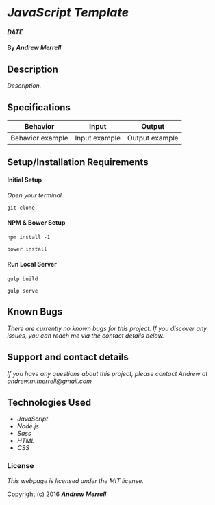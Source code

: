 # _JavaScript Template_

#### _DATE_

#### By _**Andrew Merrell**_

## Description

_Description._

## Specifications

| Behavior         | Input         | Output         |
|------------------|---------------|----------------|
| Behavior example | Input example | Output example |

## Setup/Installation Requirements

#### Initial Setup

_Open your terminal._

`git clone`

#### NPM & Bower Setup

`npm install -1`

`bower install`

#### Run Local Server

`gulp build`

`gulp serve`

## Known Bugs
_There are currently no known bugs for this project. If you discover any issues, you can reach me via the contact details below._

## Support and contact details
_If you have any questions about this project, please contact Andrew at andrew.m.merrell@gmail.com_

## Technologies Used
* _JavaScript_
* _Node.js_
* _Sass_
* _HTML_
* _CSS_

### License

*This webpage is licensed under the MIT license.*

Copyright (c) 2016 **_Andrew Merrell_**
